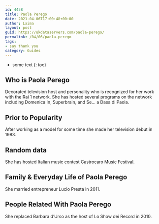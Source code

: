 ```yaml
---
id: 4458
title: Paola Perego
date: 2021-04-06T17:00:48+00:00
author: Laima
layout: post
guid: https://ukdataservers.com/paola-perego/
permalink: /04/06/paola-perego
tags:
- say thank you
category: Guides
---
```


* some text
{: toc}


## Who is Paola Perego
                  
                  
                  
Decorated television host and personality who is recognized for her work with the Rai 1 network. She has hosted several programs on the network including Domenica In, Superbrain, and Se&#8230; a Dasa di Paola.
                  
              
            
              
            
                
                
                
## Prior to Popularity
                  
                  
                  
After working as a model for some time she made her television debut in 1983.
                  
              
            
              
            
                
                
                
## Random data
                  
                  
                  
She has hosted Italian music contest Castrocaro Music Festival.
                  
              
            
              
            
                
                
                
## Family & Everyday Life of Paola Perego
                  
                  
                  
She married entrepreneur Lucio Presta in 2011.
                  
              
            
              
            
                
                
                
## People Related With Paola Perego
                  
                  
                  
She replaced Barbara d&#8217;Urso as the host of Lo Show dei Record in 2010. 
                  
              
            
              
            
                
              
            
              
              
            
            
              
            
          
          
          